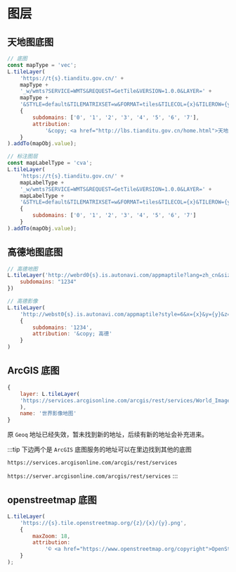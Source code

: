 <script setup>
import { defineClientComponent } from 'vitepress'

const ClientTiandituMap = defineClientComponent(() => import('../../components/InitMapTianditu.vue'))
const ClientGaoDeMap = defineClientComponent(() => import('./GaoDe.vue'))
const ClientArcGISMap = defineClientComponent(() => import('./ArcGIS.vue'))
const ClientOpenStreetMap = defineClientComponent(() => import('./OpenStreetMap.vue'))
</script>

# 图层

## 天地图底图

<ClientTiandituMap></ClientTiandituMap>

```js
// 底图
const mapType = 'vec';
L.tileLayer(
    'https://t{s}.tianditu.gov.cn/' +
    mapType +
    '_w/wmts?SERVICE=WMTS&REQUEST=GetTile&VERSION=1.0.0&LAYER=' +
    mapType +
    '&STYLE=default&TILEMATRIXSET=w&FORMAT=tiles&TILECOL={x}&TILEROW={y}&TILEMATRIX={z}&tk=b72aa81ac2b3cae941d1eb213499e15e',
    {
        subdomains: ['0', '1', '2', '3', '4', '5', '6', '7'],
        attribution:
            '&copy; <a href="http://lbs.tianditu.gov.cn/home.html">天地图 GS(2022)3124号 - 甲测资字1100471</a>'
    }
).addTo(mapObj.value);

// 标注图层
const mapLabelType = 'cva';
L.tileLayer(
    'https://t{s}.tianditu.gov.cn/' +
    mapLabelType +
    '_w/wmts?SERVICE=WMTS&REQUEST=GetTile&VERSION=1.0.0&LAYER=' +
    mapLabelType +
    '&STYLE=default&TILEMATRIXSET=w&FORMAT=tiles&TILECOL={x}&TILEROW={y}&TILEMATRIX={z}&tk=b72aa81ac2b3cae941d1eb213499e15e',
    {
        subdomains: ['0', '1', '2', '3', '4', '5', '6', '7']
    }
).addTo(mapObj.value);
```

## 高德地图底图

<ClientGaoDeMap></ClientGaoDeMap>

```js
// 高德地图
L.tileLayer('http://webrd0{s}.is.autonavi.com/appmaptile?lang=zh_cn&size=1&scale=1&style=8&x={x}&y={y}&z={z}', {
    subdomains: "1234"
})

// 高德影像
L.tileLayer(
    'http://webst0{s}.is.autonavi.com/appmaptile?style=6&x={x}&y={y}&z={z}',
    {
        subdomains: '1234',
        attribution: '&copy; 高德'
    }
)
```

## ArcGIS 底图

<ClientArcGISMap></ClientArcGISMap>

```js
{
    layer: L.tileLayer(
    'https://services.arcgisonline.com/arcgis/rest/services/World_Imagery/MapServer/tile/{z}/{y}/{x}',
    ),
    name: '世界影像地图'
}
```

原 `Geoq` 地址已经失效，暂未找到新的地址，后续有新的地址会补充进来。

:::tip
下边两个是 `ArcGIS` 底图服务的地址可以在里边找到其他的底图

`https://services.arcgisonline.com/arcgis/rest/services`

`https://server.arcgisonline.com/arcgis/rest/services`
:::

## openstreetmap 底图

<ClientOpenStreetMap></ClientOpenStreetMap>

```js
L.tileLayer(
    'https://{s}.tile.openstreetmap.org/{z}/{x}/{y}.png',
    {
        maxZoom: 18,
        attribution:
            '© <a href="https://www.openstreetmap.org/copyright">OpenStreetMap</a> contributors'
    }
);
```
